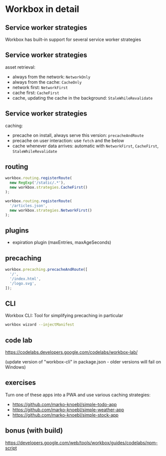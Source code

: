 # Workbox in detail

## Service worker strategies

Workbox has built-in support for several service worker strategies

## Service worker strategies

asset retrieval:

- always from the network: `NetworkOnly`
- always from the cache: `CacheOnly`
- network first: `NetworkFirst`
- cache first: `CacheFirst`
- cache, updating the cache in the background: `StaleWhileRevalidate`

## Service worker strategies

caching:

- precache on install, always serve this version: `precacheAndRoute`
- precache on user interaction: use `fetch` and the below
- cache whenever data arrives: automatic with `NetworkFirst`, `CacheFirst`, `StaleWhileRevalidate`

## routing

```js
workbox.routing.registerRoute(
  new RegExp('/static/.*'),
  new workbox.strategies.CacheFirst()
);

workbox.routing.registerRoute(
  '/articles.json',
  new workbox.strategies.NetworkFirst()
);
```

## plugins

- expiration plugin (maxEntries, maxAgeSeconds)

## precaching

```js
workbox.precaching.precacheAndRoute([
  '/',
  '/index.html',
  '/logo.svg',
]);
```

## CLI

Workbox CLI: Tool for simplifying precaching in particular

```bash
workbox wizard --injectManifest
```

## code lab

https://codelabs.developers.google.com/codelabs/workbox-lab/

(update version of "workbox-cli" in package.json - older versions will fail on Windows)

<!--
~ 45mins
-->

## exercises

Turn one of these apps into a PWA and use various caching strategies:

- https://github.com/marko-knoebl/simple-todo-app
- https://github.com/marko-knoebl/simple-weather-app
- https://github.com/marko-knoebl/simple-stock-app

## bonus (with build)

https://developers.google.com/web/tools/workbox/guides/codelabs/npm-script
